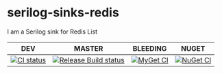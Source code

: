 # serilog-sinks-redis
I am a Serilog sink for Redis List

| DEV |MASTER|BLEEDING|NUGET|
|-----|------|--------|-----|
|[![CI status][1]][2]|[![Release Build status][3]][4]|[![MyGet CI][5]][6]|[![NuGet CI][7]][8]|

[1]: https://ci.appveyor.com/api/projects/status/pmgou6qm452s50d0?svg=true
[2]: https://ci.appveyor.com/project/dburriss/serilog-sinks-redis
[3]: https://ci.appveyor.com/api/projects/status/pmgou6qm452s50d0/branch/master?svg=true
[4]: https://ci.appveyor.com/project/dburriss/serilog-sinks-redis/branch/master
[5]: https://img.shields.io/myget/dburriss-ci/vpre/Serilog.Sinks.Redis.List.svg
[6]: http://myget.org/gallery/dburriss-ci
[7]: https://img.shields.io/nuget/v/Serilog.Sinks.Redis.List.svg
[8]: https://www.nuget.org/packages/Serilog.Sinks.Redis.List/